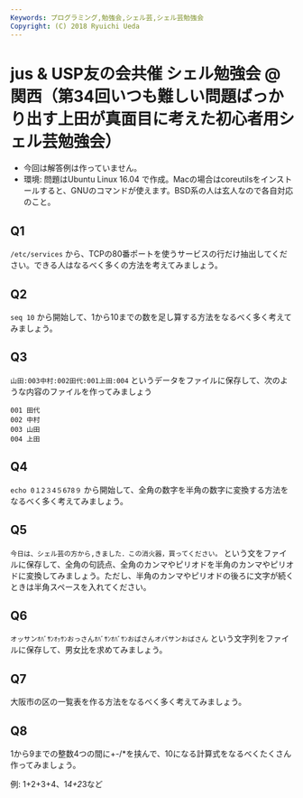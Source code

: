 ```yaml
---
Keywords: プログラミング,勉強会,シェル芸,シェル芸勉強会
Copyright: (C) 2018 Ryuichi Ueda
---
```


# jus & USP友の会共催 シェル勉強会 @関西（第34回いつも難しい問題ばっかり出す上田が真面目に考えた初心者用シェル芸勉強会）

* 今回は解答例は作っていません。
* 環境: 問題はUbuntu Linux 16.04 で作成。Macの場合はcoreutilsをインストールすると、GNUのコマンドが使えます。BSD系の人は玄人なので各自対応のこと。

## Q1 

`/etc/services` から、TCPの80番ポートを使うサービスの行だけ抽出してください。できる人はなるべく多くの方法を考えてみましょう。

## Q2

`seq 10` から開始して、1から10までの数を足し算する方法をなるべく多く考えてみましょう。

## Q3

`山田:003中村:002田代:001上田:004` というデータをファイルに保存して、次のような内容のファイルを作ってみましょう

```
001 田代
002 中村
003 山田
004 上田
```

## Q4

`echo 0１2３4５678９` から開始して、全角の数字を半角の数字に変換する方法をなるべく多く考えてみましょう。

## Q5

`今日は、シェル芸の方から,きました．この消火器，買ってください。` という文をファイルに保存して、全角の句読点、全角のカンマやピリオドを半角のカンマやピリオドに変換してみましょう。ただし、半角のカンマやピリオドの後ろに文字が続くときは半角スペースを入れてください。


## Q6

`オッサンｵﾊﾞｻﾝｵｯｻﾝおっさんｵﾊﾞｻﾝｵﾊﾞｻﾝおばさんオバサンおばさん` という文字列をファイルに保存して、男女比を求めてみましょう。

## Q7

大阪市の区の一覧表を作る方法をなるべく多く考えてみましょう。

## Q8

1から9までの整数4つの間に+-/*を挟んで、10になる計算式をなるべくたくさん作ってみましょう。

例: 1+2+3+4、1*4+2*3など


